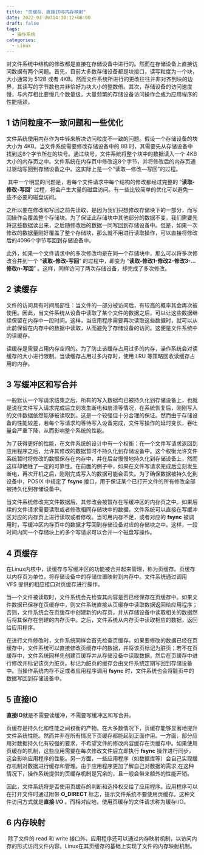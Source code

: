 ```yaml
---
title: "页缓存、直接IO与内存映射"
date: 2022-03-30T14:30:12+08:00
draft: false
tags:
  - 操作系统
categories:
  - Linux
---
```


​		对文件系统中结构的修改都是直接在存储设备中进行的。然而在存储设备上直接访问数据有两个问题。首先，目前大多数存储设备都是块接口，读写粒度为—个块，大小通常为 512B 或者 4KB。然而文件系统所进行的更改往往并非对齐到块的边界，其读写的字节数也并非恰好为块大小的整数倍。其次，存储设备的访问速度慢，与内存相比要慢几个数量级。大量频繁的存储设备访问操作会成为应用程序的性能瓶颈。

## 1 访问粒度不一致问题和一些优化

​		文件系统使用内存作为中转来解决访问粒度不—致的问题。假设一个存储设备的块大小为 4KB。当文件系统需要修改存储设备中的 8B 时，其需要先从存储设备中找到这8个字节所在的块号。通过块号，文件系统将整个块中的数据读入一个 4KB 大小的内存页之中。文件系统在内存页中修改这8个字节，并将修改后的内存页通过驱动写回到存储设备之中。这实际上是一个“读取—修改—写回”的过程。

​		其中一个明显的问题是，若每个文件请求中每个结构的修改都经过完整的 “**读取-修改-写回**” 过程，将会产生大量的磁盘访问。有一些比较简单的优化可以避免一些不必要的磁盘访问。

​		之所以要在修改和写回之前先读取，是因为我们只想修改存储块下的一部分，而写回操作会覆盖整个存储块。为了保证此存储块中其他部分的数据不变，我们需要先将这些数据读出来，之后随修改后的数据一同写回到存储设备中。但是，如果一次修改的数据量刚好覆盖了整个存储块，那么就不用进行读取操作，可以直接将修改后的4096个字节写回到存储设备中。

​		此外，如果一个文件请求中的多次修改均是在同—个存储块中，那么可以将多次修改合并到一个 “**读取-修改-写回**” 的过程中，即变为 “**读取-修改1-修改2-修改3-…修改n-写回**” 。这样，同样访问了两次存储设备，却完成了多次修改。

## 2 读缓存

​		文件的访问具有时间局部性：当文件的一部分被访问后，有较高的概率其会再次被使用。因此，当文件系统从设备中读取了某个文件的数据之后，可以让这些数据继续保留在内存中一段时间。这样，当应用程序需要再次读取这些数据时，就可以从此前保留在内存中的数据中读取，从而避免了存储设备的访问。这便是文件系统中的读缓存。

​		读缓存是需要占用内存空间的。为了防止该缓存占用过多的内存，澡作系统会对读缓存的大小进行限制。当读缓存占用过多内存时，使用 LRU 等策略回收读缓存占用的内存。

## 3 写缓冲区和写合并

​		一般默认一个写请求结束之后，所有的写入数据均已被持久化到存储设备上，也就是说在文件写入请求完成后立刻发生断电和崩溃等情况，在系统恢复后，刚刚写入的文件数据依然能够被读取到。这是一个较强但十分合理的保证。然而由于存储设备的性能较差，若每个写请求均等待写入设备完成，文件写操作的延时变长，吞吐量会严重下降，从而影响整个系统的性能。

​		为了获得更好的性能，在文件系统的设计中有一个权衡：在—个文件写请求返回到应用程序之后，允许其修改的数据暂时不持久化到存储设备中。这个权衡允许文件系统暂时将修改的数据保存在内存中，并在后台慢慢地持久化到存储设备上，然而这样却牺牲了—定的可靠性。在前面的例子中，如果在文件写请求完成后立刻发生断电，再次开机之后，刚刚完成写入的数据可能会丢失。为了确保数据被持久化到设备中，POSIX 中规定了 **fsync** 接口，用于保证某个已打开文件的所有修改全部被持久化到存储设备中。

​		当文件系统修改完文件数据后，其修改会被暂存在写缓冲区的内存页之中。如果后续的文件请求需要读取或者修改相同存储块中的数据，文件系统可以直接在写缓冲区对应的内存页上进行读取或者修改。当可用内存不足，或者对应的 **fsync** 被调用时，写缓冲区内存页中的数据才写回到存储设备对应的存储块之中。这样，一段时间内同一个存储块上的多个写请求可以合并一个磁盘写操作。

## 4 页缓存

​		在Linux内核中，读缓存与写缓冲区的功能被合并起来管理，称为页缓存。页缓存以内存页为单位，将存储设备中的存储位置映射到内存中。文件系统通过调用 VFS 提供的相应接口对页缓存进行操作。

​		当—个文件被读取时，文件系统会先检查其内容是否已经保存在页缓存中。如果文件数据已保存在页缓存中，则文件系统直接从页缓存中读取数据返回给应用程序；否则，文件系统会在页缓存中创建新的内存页，并从存储设备中读取相关的数据然后将其保存在创建的内存页中。之后，文件系统从内存页中读取相应的数据，返回给应用程序。

​		在进行文件修改时，文件系统同样会首先检查页缓存。如果要修改的数据已经在页缓存中，文件系统可以直接修改页缓存中的数据，并将该页标记为脏页；若不在页缓存中，文件系统同样先创建页缓存并从存储没备中读取数据，然后在页缓存中进行修改并标记该页为脏页。标记为脏页的缓存会由文件系统定期写回到存储设备中。当操作系统内存不足或者应用程序调用 **fsync** 时，文件系统也会将脏页中的数据写回到存储设备中。

## 5 直接IO

​		**直接IO**就是不需要读缓冲，不需要写缓冲区和写合并。

​		页缓存是持久化和性能之间权衡的产物。在大多数情况下，页缓存能够显著地提升文件系统性能。然而并非在所有情况下页缓存都能起到正面作用。一方面，部分应用对数据持久化有较强的要求，不希望文件的修改内容缓存在页缓存中。如果使用页缓存的机制，这些应用需要在每次修改文件后立即执行 **fsync** 操作进行同步，这会影响应用程序的性能。另一方面，一些应用程序（如数据库等）会自己实现缓存机制对数据进行缓存和管理。由于应用程序更加了解自己对数据的需求,在这种情况下，操作系统提供的页缓存机制是冗余的，且一般会带来额外的性能开销。

​		因此，文件系统将是否使用页缓存的判断和选择权交给了应用程序。应用程序可以在打开文件时通过附带 **O_DIRECT** 标志，提示文件系统不要使用页缓存。这种文件访问方式就是**直接 I/O** 。而相对应地，使用页缓存的文件请求称为缓存I/O。

## 6 内存映射

​		除了文件的 read 和 write 接口外，应用程序还可以通过内存映射机制，以访问内存的形式访问文件内容。Linux在其页缓存的基础上实现了文件的内存映射机制。

